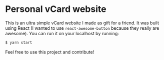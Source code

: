 # Personal vCard website

This is an ultra simple vCard website I made as gift for a friend.
It was built using React (I wanted to use `react-awesome-button` because they really are awesome).
You can run it on your localhost by running:

```sh
$ yarn start
```

Feel free to use this project and contribute!
